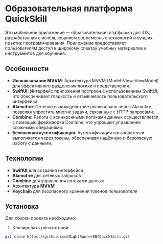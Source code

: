 # Образовательная платформа QuickSkill

Это мобильное приложение — образовательная платформа для iOS, разработанная с использованием современных технологий и лучших практик программирования. Приложение предоставляет пользователям доступ к широкому спектру учебных материалов и инструментов для обучения.

## Особенности
- **Использование MVVM**: Архитектура MVVM (Model-View-ViewModel) для эффективного разделения логики и представления.
- **SwiftUI**: Интерфейс приложения построен с использованием SwiftUI, что обеспечивает гладкость и отзывчивость пользовательского интерфейса.
- **Alamofire**: Сетевое взаимодействие реализовано через Alamofire, позволяя упростить многие задачи, связанные с HTTP-запросами.
- **Combine**: Работа с асинхронными потоками данных осуществляется с помощью фреймворка Combine, что упрощает управление сложными операциями.
- **Безопасная аутентификация**: Аутентификация пользователей выполняется через токены, обеспечивая надёжную и безопасную работу с данными.

## Технологии
- **SwiftUI** для создания интерфейса
- **Alamofire** для сетевых запросов
- **Combine** для управления потоками данных
- Архитектура **MVVM**
- **Keychain** для безопасного хранения токенов пользователя

## Установка
Для сборки проекта необходимо:
1. Клонировать репозиторий:
```bash
git clone https://github.com/NightRunnerEB/QuickSkill.git


